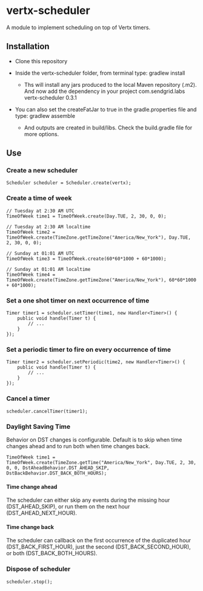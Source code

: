 # vertx-scheduler

A module to implement scheduling on top of Vertx timers.



## Installation
* Clone this repository
* Inside the vertx-scheduler folder, from terminal type:
		gradlew install 
	
	* Ths will install any jars produced to the local Maven repository (.m2).
	And now add the dependency in your project
			<dependency>
				<groupId>com.sendgrid.labs</groupId>
				<artifactId>vertx-scheduler</artifactId>
				<version>0.3.1</version>
			</dependency>
* You can also set the createFatJar to true in the gradle.properties file and type:
		gradlew assemble
	* And outputs are created in build/libs.
Check the build.gradle file for more options.
	
	
## Use

### Create a new scheduler

    Scheduler scheduler = Scheduler.create(vertx);

### Create a time of week

    // Tuesday at 2:30 AM UTC
    TimeOfWeek time1 = TimeOfWeek.create(Day.TUE, 2, 30, 0, 0);

    // Tuesday at 2:30 AM localtime
    TimeOfWeek time2 = TimeOfWeek.create(TimeZone.getTimeZone("America/New_York"), Day.TUE, 2, 30, 0, 0);

    // Sunday at 01:01 AM UTC
    TimeOfWeek time3 = TimeOfWeek.create(60*60*1000 + 60*1000);

    // Sunday at 01:01 AM localtime
    TimeOfWeek time4 = TimeOfWeek.create(TimeZone.getTimeZone("America/New_York"), 60*60*1000 + 60*1000);

### Set a one shot timer on next occurrence of time

    Timer timer1 = scheduler.setTimer(time1, new Handler<Timer>() {
        public void handle(Timer t) {
            // ...
        }
    });

### Set a periodic timer to fire on every occurrence of time

    Timer timer2 = scheduler.setPeriodic(time2, new Handler<Timer>() {
        public void handle(Timer t) {
            // ...
        }
    });

### Cancel a timer

    scheduler.cancelTimer(timer1);

### Daylight Saving Time

Behavior on DST changes is configurable.  Default is to skip when time changes ahead and to run both when time changes back.

    TimeOfWeek time1 = TimeOfWeek.create(TimeZone.getTime("America/New_York", Day.TUE, 2, 30, 0, 0, DstAheadBehavior.DST_AHEAD_SKIP, DstBackBehavior.DST_BACK_BOTH_HOURS);

#### Time change ahead
The scheduler can either skip any events during the missing hour (DST_AHEAD_SKIP), or run them on the next hour (DST_AHEAD_NEXT_HOUR).

#### Time change back
The scheduler can callback on the first occurrence of the duplicated hour (DST_BACK_FIRST_HOUR), just the second (DST_BACK_SECOND_HOUR), or both (DST_BACK_BOTH_HOURS).

### Dispose of scheduler

    scheduler.stop();


